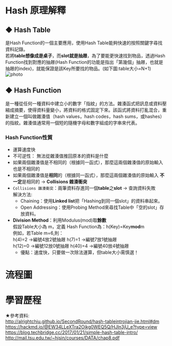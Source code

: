 # Hash 原理解釋
## ◆ Hash Table
  是Hash Function的一個主要應用，使用Hash Table能夠快速的按照關鍵字尋找資料記錄。                          
  若將**table想像成是桌子**，而**slot就是抽屜**，為了要能更快速找到物品，透過Hash Function找到對應的抽屜(Hash Function的功能是指出「第幾個」抽屜，也就是抽屜的index)，就能保證是該Key所要找的物品。(如下圖:table大小=N+1)
![photo](https://github.com/stopraining/LearningNote/blob/master/pic/hash_2.JPG)
## ◆ Hash Function 
   是一種從任何一種資料中建立小的數字「指紋」的方法。雜湊函式把訊息或資料壓縮成摘要，使得資料量變小，將資料的格式固定下來。該函式將資料打亂混合，重新建立一個叫做雜湊值（hash values，hash codes，hash sums，或hashes）的指紋。雜湊值通常用一個短的隨機字母和數字組成的字串來代表。
### Hash Function性質
   * 運算速度快
   * 不可逆性： 無法從雜湊值推回原本的資料是什麼
   * 如果兩個雜湊值是不相同的（根據同一函式），那麼這兩個雜湊值的原始輸入也是不相同的
   * 如果兩個雜湊值是**相同**的（根據同一函式），那麼這兩個雜湊值的原始輸入 **不一定**是相同的 → **Collisions 雜湊衝突**      
   * `Collisions 雜湊衝突`：兩筆資料存進同一個**table**之**slot** → 查詢資料失敗               
      解決方法:                        
      * Chaining：使用**Linked list**把「Hashing到同一個slot」的資料串起來。                
      * Open Addressing：使用Probing Method來尋找Table中「空的slot」存放資料。
   * **Division Method**：利用Modulus(mod)取**餘數**                  
     假設Table大小為 m，定義 Hash Function為：h(Key)=Key**mod**m                  
     例如，若Table m=6,則：          
                        h(4)=2 →編號4放2號抽屜        h(7)=1 →編號7放1號抽屜                
                        h(12)=0 →編號12放0號抽屜      h(40)=4 →編號40放4號抽屜                    
     * 優點：速度快，只要做一次除法運算，但table大小需慎選！
###
   

    

# 流程圖

# 學習歷程


★參考資料:            
http://alrightchiu.github.io/SecondRound/hash-tableintrojian-jie.html#dm              
https://hackmd.io/@EW34LLeXTra2Oikg0WEQ5Q/HJln3jU_e?type=view                 
https://blog.techbridge.cc/2017/01/21/simple-hash-table-intro/                    
http://mail.tsu.edu.tw/~hjsin/courses/DATA/chap8.pdf
